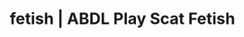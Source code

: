 ---
categories:
- Real Couples
- Slow Burn
- Alt Romance
- Spiritual Kink
- Femdom
image: /assets/images/1747714219610.jpg
layout: post
schema:
  description: Premium adult content featuring ABDL Play, Scat Fetish. High-quality
    images with provocative themes.
  keywords:
  - Roleplay Fantasies
  - Mindful Kink
  - ABDL Play
  - Alt Aesthetic
  - Digital Dominance
  - E-Girl Erotica
  - Scat Fetish
  name: 1747714219610 | ABDL Play Scat Fetish
  type: VisualArtwork
seo:
  description: Featured content with sensual ABDL Play, Scat Fetish. HD images available.
  keywords: ABDL Play, Scat Fetish
  og_image: /assets/images/1747714219610.jpg
  schema_type: VisualArtwork
tags:
- '#fetish'
- ABDL Play
- Scat Fetish
title: fetish | ABDL Play Scat Fetish
---